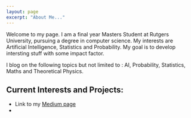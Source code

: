 ```yaml
---
layout: page
excerpt: "About Me..."
---
```


Welcome to my page. I am a final year Masters Student at Rutgers University, pursuing a degree in computer science. My interests are Artificial Intelligence, Statistics and Probability. My goal is to develop intersting stuff with some impact factor.

I blog on the following topics but not limited to : AI, Probability, Statistics, Maths and Theoretical Physics.

## Current Interests and Projects:

- Link to my [Medium page](https://medium.com/@Msarang7)
- 
